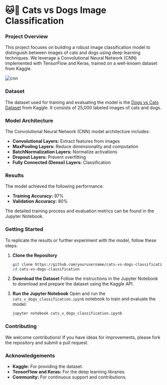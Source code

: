 # 🐱🐶 Cats vs Dogs Image Classification

### Project Overview

This project focuses on building a robust image classification model to distinguish between images of cats and dogs using deep learning techniques. We leverage a Convolutional Neural Network (CNN) implemented with TensorFlow and Keras, trained on a well-known dataset from Kaggle.

![cnn](https://github.com/Sri22082/CatsVsDogsClassification/assets/92198693/0bc2da11-93a6-41a3-ac8f-23c3caff321f)



### Dataset

The dataset used for training and evaluating the model is the [Dogs vs Cats Dataset](https://www.kaggle.com/datasets/salader/dogs-vs-cats) from Kaggle. It consists of 25,000 labeled images of cats and dogs.

### Model Architecture

The Convolutional Neural Network (CNN) model architecture includes:
- **Convolutional Layers:** Extract features from images
- **MaxPooling Layers:** Reduce dimensionality and computation
- **BatchNormalization Layers:** Normalize activations
- **Dropout Layers:** Prevent overfitting
- **Fully Connected (Dense) Layers:** Classification

### Results

The model achieved the following performance:
- **Training Accuracy:** 97%
- **Validation Accuracy:** 80%

The detailed training process and evaluation metrics can be found in the Jupyter Notebook.

### Getting Started

To replicate the results or further experiment with the model, follow these steps:

1. **Clone the Repository**
    ```bash
    git clone https://github.com/yourusername/cats-vs-dogs-classification.git
    cd cats-vs-dogs-classification
    ```

2. **Download the Dataset**
    Follow the instructions in the Jupyter Notebook to download and prepare the dataset using the Kaggle API.

3. **Run the Jupyter Notebook**
    Open and run the `cats_v_dogs_classification.ipynb` notebook to train and evaluate the model:
    ```bash
    jupyter notebook cats_v_dogs_classification.ipynb
    ```

### Contributing

We welcome contributions! If you have ideas for improvements, please fork the repository and submit a pull request.



### Acknowledgements

- **Kaggle:** For providing the dataset.
- **TensorFlow and Keras:** For the deep learning libraries.
- **Community:** For continuous support and contributions.
